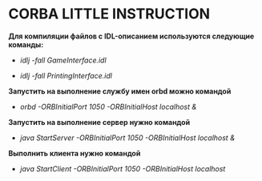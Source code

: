 # CORBA LITTLE INSTRUCTION

**Для компиляции файлов с IDL-описанием используются следующие команды:**

* *idlj -fall GameInterface.idl*

* *idlj -fall PrintingInterface.idl*


**Запустить на выполнение службу имен orbd  можно командой**
* *orbd -ORBInitialPort 1050 -ORBInitialHost localhost &*

**Запустить на выполнение сервер нужно командой**
* *java StartServer -ORBInitialPort 1050 -ORBInitialHost localhost &*

**Выполнить клиента нужно командой**
* *java StartClient -ORBInitialPort 1050 -ORBInitialHost localhost*
